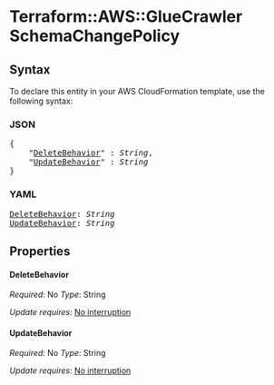 # Terraform::AWS::GlueCrawler SchemaChangePolicy

## Syntax

To declare this entity in your AWS CloudFormation template, use the following syntax:

### JSON

<pre>
{
    "<a href="#deletebehavior" title="DeleteBehavior">DeleteBehavior</a>" : <i>String</i>,
    "<a href="#updatebehavior" title="UpdateBehavior">UpdateBehavior</a>" : <i>String</i>
}
</pre>

### YAML

<pre>
<a href="#deletebehavior" title="DeleteBehavior">DeleteBehavior</a>: <i>String</i>
<a href="#updatebehavior" title="UpdateBehavior">UpdateBehavior</a>: <i>String</i>
</pre>

## Properties

#### DeleteBehavior

_Required_: No
_Type_: String

_Update requires_: [No interruption](https://docs.aws.amazon.com/AWSCloudFormation/latest/UserGuide/using-cfn-updating-stacks-update-behaviors.html#update-no-interrupt)

#### UpdateBehavior

_Required_: No
_Type_: String

_Update requires_: [No interruption](https://docs.aws.amazon.com/AWSCloudFormation/latest/UserGuide/using-cfn-updating-stacks-update-behaviors.html#update-no-interrupt)

